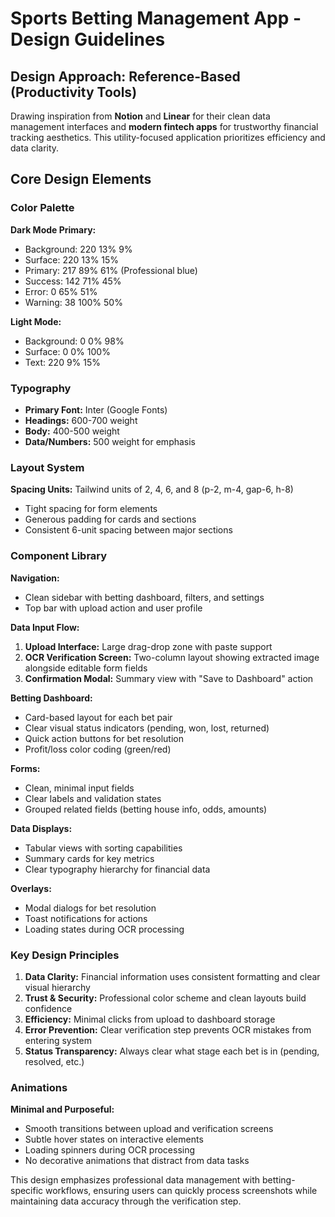 # Sports Betting Management App - Design Guidelines

## Design Approach: Reference-Based (Productivity Tools)
Drawing inspiration from **Notion** and **Linear** for their clean data management interfaces and **modern fintech apps** for trustworthy financial tracking aesthetics. This utility-focused application prioritizes efficiency and data clarity.

## Core Design Elements

### Color Palette
**Dark Mode Primary:**
- Background: 220 13% 9%
- Surface: 220 13% 15%
- Primary: 217 89% 61% (Professional blue)
- Success: 142 71% 45%
- Error: 0 65% 51%
- Warning: 38 100% 50%

**Light Mode:**
- Background: 0 0% 98%
- Surface: 0 0% 100%
- Text: 220 9% 15%

### Typography
- **Primary Font:** Inter (Google Fonts)
- **Headings:** 600-700 weight
- **Body:** 400-500 weight
- **Data/Numbers:** 500 weight for emphasis

### Layout System
**Spacing Units:** Tailwind units of 2, 4, 6, and 8 (p-2, m-4, gap-6, h-8)
- Tight spacing for form elements
- Generous padding for cards and sections
- Consistent 6-unit spacing between major sections

### Component Library

**Navigation:**
- Clean sidebar with betting dashboard, filters, and settings
- Top bar with upload action and user profile

**Data Input Flow:**
1. **Upload Interface:** Large drag-drop zone with paste support
2. **OCR Verification Screen:** Two-column layout showing extracted image alongside editable form fields
3. **Confirmation Modal:** Summary view with "Save to Dashboard" action

**Betting Dashboard:**
- Card-based layout for each bet pair
- Clear visual status indicators (pending, won, lost, returned)
- Quick action buttons for bet resolution
- Profit/loss color coding (green/red)

**Forms:**
- Clean, minimal input fields
- Clear labels and validation states
- Grouped related fields (betting house info, odds, amounts)

**Data Displays:**
- Tabular views with sorting capabilities
- Summary cards for key metrics
- Clear typography hierarchy for financial data

**Overlays:**
- Modal dialogs for bet resolution
- Toast notifications for actions
- Loading states during OCR processing

### Key Design Principles

1. **Data Clarity:** Financial information uses consistent formatting and clear visual hierarchy
2. **Trust & Security:** Professional color scheme and clean layouts build confidence
3. **Efficiency:** Minimal clicks from upload to dashboard storage
4. **Error Prevention:** Clear verification step prevents OCR mistakes from entering system
5. **Status Transparency:** Always clear what stage each bet is in (pending, resolved, etc.)

### Animations
**Minimal and Purposeful:**
- Smooth transitions between upload and verification screens
- Subtle hover states on interactive elements
- Loading spinners during OCR processing
- No decorative animations that distract from data tasks

This design emphasizes professional data management with betting-specific workflows, ensuring users can quickly process screenshots while maintaining data accuracy through the verification step.